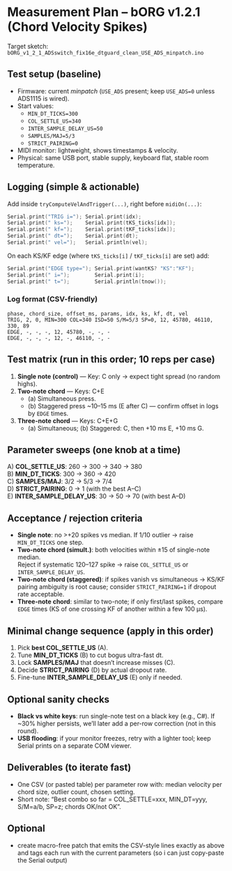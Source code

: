 # Measurement Plan – bORG v1.2.1 (Chord Velocity Spikes)
Target sketch: `bORG_v1_2_1_ADSswitch_fix16e_dtguard_clean_USE_ADS_minpatch.ino`

## Test setup (baseline)
- Firmware: current *minpatch* (`USE_ADS` present; keep `USE_ADS=0` unless ADS1115 is wired).
- Start values:
  - `MIN_DT_TICKS=300`
  - `COL_SETTLE_US=340`
  - `INTER_SAMPLE_DELAY_US=50`
  - `SAMPLES/MAJ=5/3`
  - `STRICT_PAIRING=0`
- MIDI monitor: lightweight, shows timestamps & velocity.
- Physical: same USB port, stable supply, keyboard flat, stable room temperature.

## Logging (simple & actionable)
Add inside `tryComputeVelAndTrigger(...)`, right before `midiOn(...)`:
```cpp
Serial.print("TRIG i="); Serial.print(idx);
Serial.print(" ks=");    Serial.print(tKS_ticks[idx]);
Serial.print(" kf=");    Serial.print(tKF_ticks[idx]);
Serial.print(" dt=");    Serial.print(dt);
Serial.print(" vel=");   Serial.println(vel);
```
On each KS/KF edge (where `tKS_ticks[i]` / `tKF_ticks[i]` are set) add:
```cpp
Serial.print("EDGE type="); Serial.print(wantKS? "KS":"KF");
Serial.print(" i=");        Serial.print(i);
Serial.print(" t=");        Serial.println(tnow());
```

### Log format (CSV-friendly)
```
phase, chord_size, offset_ms, params, idx, ks, kf, dt, vel
TRIG, 2, 0, MIN=300 COL=340 ISD=50 S/M=5/3 SP=0, 12, 45780, 46110, 330, 89
EDGE, -, -, -, 12, 45780, -, -, -
EDGE, -, -, -, 12, -, 46110, -, -
```

## Test matrix (run in this order; 10 reps per case)
1) **Single note (control)** — Key: C only → expect tight spread (no random highs).
2) **Two-note chord** — Keys: C+E  
   - (a) Simultaneous press.  
   - (b) Staggered press ~10–15 ms (E after C) — confirm offset in logs by `EDGE` times.
3) **Three-note chord** — Keys: C+E+G  
   - (a) Simultaneous; (b) Staggered: C, then +10 ms E, +10 ms G.

## Parameter sweeps (one knob at a time)
A) **COL_SETTLE_US**: 260 → 300 → 340 → 380  
B) **MIN_DT_TICKS**: 300 → 360 → 420  
C) **SAMPLES/MAJ**: 3/2 → 5/3 → 7/4  
D) **STRICT_PAIRING**: 0 → 1 (with the best A–C)  
E) **INTER_SAMPLE_DELAY_US**: 30 → 50 → 70 (with best A–D)

## Acceptance / rejection criteria
- **Single note**: no >+20 spikes vs median. If 1/10 outlier → raise `MIN_DT_TICKS` one step.
- **Two-note chord (simult.)**: both velocities within ±15 of single-note median.  
  Reject if systematic 120–127 spike → raise `COL_SETTLE_US` or `INTER_SAMPLE_DELAY_US`.
- **Two-note chord (staggered)**: if spikes vanish vs simultaneous → KS/KF pairing ambiguity is root cause; consider `STRICT_PAIRING=1` if dropout rate acceptable.
- **Three-note chord**: similar to two-note; if only first/last spikes, compare `EDGE` times (KS of one crossing KF of another within a few 100 µs).

## Minimal change sequence (apply in this order)
1) Pick **best COL_SETTLE_US** (A).  
2) Tune **MIN_DT_TICKS** (B) to cut bogus ultra-fast dt.  
3) Lock **SAMPLES/MAJ** that doesn’t increase misses (C).  
4) Decide **STRICT_PAIRING** (D) by actual dropout rate.  
5) Fine-tune **INTER_SAMPLE_DELAY_US** (E) only if needed.

## Optional sanity checks
- **Black vs white keys**: run single-note test on a black key (e.g., C#). If ~30% higher persists, we’ll later add a per-row correction (not in this round).
- **USB flooding**: if your monitor freezes, retry with a lighter tool; keep Serial prints on a separate COM viewer.

## Deliverables (to iterate fast)
- One CSV (or pasted table) per parameter row with: median velocity per chord size, outlier count, chosen setting.  
- Short note: “Best combo so far = COL_SETTLE=xxx, MIN_DT=yyy, S/M=a/b, SP=z; chords OK/not OK”.

## Optional
- create macro-free patch that emits the CSV-style lines exactly as above and tags each run with the current parameters (so i can just copy-paste the Serial output)
